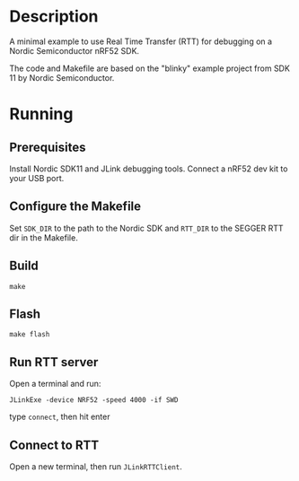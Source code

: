 # Description
A minimal example to use Real Time Transfer (RTT) for debugging on a Nordic Semiconductor nRF52 SDK.

The code and Makefile are based on the "blinky" example project from SDK 11 by Nordic Semiconductor.

# Running
## Prerequisites
Install Nordic SDK11 and JLink debugging tools. Connect a nRF52 dev kit to your USB port. 

## Configure the Makefile
Set ``SDK_DIR`` to the path to the Nordic SDK and ``RTT_DIR`` to the SEGGER RTT dir in the Makefile.

## Build
``make``

## Flash
``make flash``

## Run RTT server
Open a terminal and run:

``JLinkExe -device NRF52 -speed 4000 -if SWD``

type ``connect``, then hit enter

## Connect to RTT
Open a new terminal, then run ``JLinkRTTClient``.
